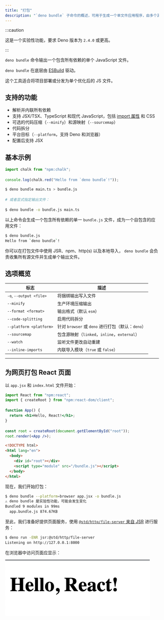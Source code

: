 ```yaml
---
title: "打包"
description: "`deno bundle` 子命令的概述，可用于生成一个单文件应用程序，由多个源文件创建以实现优化执行。"
---
```


:::caution

这是一个实验性功能，要求 Deno 版本为 `2.4.0` 或更高。

:::

`deno bundle` 命令输出一个包含所有依赖的单个 JavaScript 文件。

`deno bundle` 在底层由 [ESBuild](https://esbuild.github.io/) 驱动。

这个工具适合将项目部署或分发为单个优化后的 JS 文件。

## 支持的功能

- 解析并内联所有依赖
- 支持 JSX/TSX、TypeScript 和现代 JavaScript，包括
  [import 属性](/runtime/fundamentals/modules/#import-attributes) 和 CSS
- 可选的代码压缩（`--minify`）和源映射（`--sourcemap`）
- 代码拆分
- 平台目标（`--platform`，支持 Deno 和浏览器）
- 配置后支持 JSX

## 基本示例

```ts title="main.ts"
import chalk from "npm:chalk";

console.log(chalk.red("Hello from `deno bundle`!"));
```

```bash
$ deno bundle main.ts > bundle.js

# 或者显式指定输出文件：

$ deno bundle -o bundle.js main.ts
```

以上命令会生成一个包含所有依赖的单一 `bundle.js` 文件，成为一个自包含的应用文件：

```bash
$ deno bundle.js
Hello from `deno bundle`!
```

你可以在打包文件中使用 JSR、npm、http(s) 以及本地导入，
`deno bundle` 会负责收集所有源文件并生成单个输出文件。

## 选项概览

| 标志                     | 描述                                                |
| ----------------------- | ---------------------------------------------------- |
| `-o`, `--output <file>` | 将捆绑输出写入文件                                  |
| `--minify`              | 生产环境压缩输出                                    |
| `--format <format>`     | 输出格式（默认 `esm`）                              |
| `--code-splitting`      | 启用代码拆分                                      |
| `--platform <platform>` | 针对 `browser` 或 `deno` 进行打包（默认：`deno`） |
| `--sourcemap`           | 包含源映射（`linked`，`inline`，`external`）     |
| `--watch`               | 监听文件更改自动重建                                 |
| `--inline-imports`      | 内联导入模块（`true` 或 `false`）                   |

---

## 为网页打包 React 页面

以 `app.jsx` 和 `index.html` 文件开始：

```jsx
import React from "npm:react";
import { createRoot } from "npm:react-dom/client";

function App() {
  return <h1>Hello, React!</h1>;
}

const root = createRoot(document.getElementById("root"));
root.render(<App />);
```

```html
<!DOCTYPE html>
<html lang="en">
  <body>
    <div id="root"></div>
    <script type="module" src="/bundle.js"></script>
  </body>
</html>
```

现在，我们开始打包：

```bash
$ deno bundle --platform=browser app.jsx -o bundle.js
⚠️ deno bundle 是实验性功能，可能会发生变化
Bundled 9 modules in 99ms
  app.bundle.js 874.67KB
```

至此，我们准备好提供页面服务，使用
[`@std/http/file-server` 来自 JSR](https://jsr.io/@std/http/file-server) 进行服务：

```bash
$ deno run -ENR jsr:@std/http/file-server
Listening on http://127.0.0.1:8000
```

在浏览器中访问页面应显示：

![Image of serving bundled React app](./images/bundled_react.png)